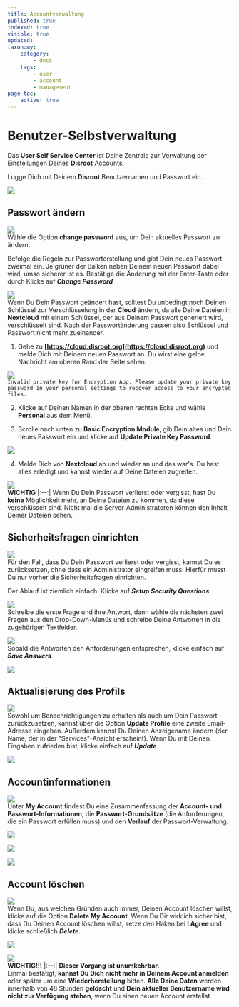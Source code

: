 ```yaml
---
title: Accountverwaltung
published: true
indexed: true
visible: true
updated:
taxonomy:
    category:
        - docs
    tags:
        - user
        - account
        - management
page-toc:
    active: true
---
```


# Benutzer-Selbstverwaltung

Das **User Self Service Center** ist Deine Zentrale zur Verwaltung der Einstellungen Deines **Disroot** Accounts.

Logge Dich mit Deinem **Disroot** Benutzernamen und Passwort ein.

![](de/login.png)

## Passwort ändern
![](de/change_pass.png)<br>
Wähle die Option **change password** aus, um Dein aktuelles Passwort zu ändern.

Befolge die Regeln zur Passworterstellung und gibt Dein neues Passwort zweimal ein. Je grüner der Balken neben Deinem neuen Passwort dabei wird, umso sicherer ist es. Bestätige die Änderung mit der Enter-Taste oder durch Klicke auf ***Change Password***

![](de/change_pass_02.png)<br>
Wenn Du Dein Passwort geändert hast, solltest Du unbedingt noch Deinen Schlüssel zur Verschlüsselung in der **Cloud** ändern, da alle Deine Dateien in **Nextcloud** mit einem Schlüssel, der aus Deinem Passwort generiert wird, verschlüsselt sind. Nach der Passwortänderung passen also Schlüssel und Passwort nicht mehr zueinander.

1. Gehe zu **[https://cloud.disroot.org](https://cloud.disroot.org)** und melde Dich mit Deinem neuen Passwort an.
Du wirst eine gelbe Nachricht am oberen Rand der Seite sehen:<br>

![](de/invalid_pk.png)<br>
    `Invalid private key for Encryption App. Please update your private key password in your personal settings to recover access to your encrypted files.`

2. Klicke auf Deinen Namen in der oberen rechten Ecke und wähle **Personal** aus dem Menü.

3. Scrolle nach unten zu **Basic Encryption Module**, gib Dein altes und Dein neues Passwort ein und klicke auf **Update Private Key Password**.

![](de/bemodule.png)

4. Melde Dich von **Nextcloud** ab und wieder an und das war's. Du hast alles erledigt und kannst wieder auf Deine Dateien zugreifen.

![](de/note.png)<br> **WICHTIG**
|:--:|
Wenn Du Dein Passwort verlierst oder vergisst, hast Du **keine** Möglichkeit mehr, an Deine Dateien zu kommen, da diese verschlüsselt sind. Nicht mal die Server-Administratoren können den Inhalt Deiner Dateien sehen.  


## Sicherheitsfragen einrichten
![](de/security_qs.png)<br>
Für den Fall, dass Du Dein Passwort verlierst oder vergisst, kannst Du es zurücksetzen, ohne dass ein Administrator eingreifen muss. Hierfür musst Du nur vorher die Sicherheitsfragen einrichten.

Der Ablauf ist ziemlich einfach: Klicke auf ***Setup Security Questions***.

![](de/security_qs_02.png)<br>
Schreibe die erste Frage und ihre Antwort, dann wähle die nächsten zwei Fragen aus den Drop-Down-Menüs und schreibe Deine Antworten in die zugehörigen Textfelder.<br>

![](de/security_qs_03.png)<br>
Sobald die Antworten den Anforderungen entsprechen, klicke einfach auf ***Save Answers***.

![](de/security_qs_04.png)

## Aktualisierung des Profils
![](de/profile.png)<br>
Sowohl um Benachrichtigungen zu erhalten als auch um Dein Passwort zurückzusetzen, kannst über die Option **Update Profile** eine zweite Email-Adresse eingeben. Außerdem kannst Du Deinen Anzeigename ändern (der Name, der in der "Services"-Ansicht erscheint). Wenn Du mit Deinen Eingaben zufrieden bist, klicke einfach auf ***Update***

![](de/profile_02.png)

## Accountinformationen
![](de/account.png)<br>
Unter **My Account** findest Du eine Zusammenfassung der **Account- und Passwort-Informationen**, die **Passwort-Grundsätze** (die Anforderungen, die ein Passwort erfüllen muss) und den **Verlauf** der Passwort-Verwaltung.

![](de/account_02.png)

![](de/account_03.png)

![](de/account_04.png)

## Account löschen
![](de/deletion.png)<br>
Wenn Du, aus welchen Gründen auch immer, Deinen Account löschen willst, klicke auf die Option **Delete My Account**. Wenn Du Dir wirklich sicher bist, dass Du Deinen Account löschen willst, setze den Haken bei **I Agree** und klicke schließlich ***Delete***.

![](de/deletion_02.png)

![](de/note.png)<br> **WICHTIG!!!**
|:--:|
**Dieser Vorgang ist unumkehrbar.**<br>Einmal bestätigt, **kannst Du Dich nicht mehr in Deinem Account anmelden** oder später um eine **Wiederherstellung** bitten. **Alle Deine Daten** werden innerhalb von 48 Stunden **gelöscht** und **Dein aktueller Benutzername wird nicht zur Verfügung stehen**, wenn Du einen neuen Account erstellst.
